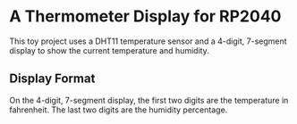 # A Thermometer Display for RP2040

This toy project uses a DHT11 temperature sensor and a 4-digit, 7-segment display to show the current temperature and humidity.

## Display Format

On the 4-digit, 7-segment display, the first two digits are the temperature in fahrenheit.
The last two digits are the humidity percentage.
